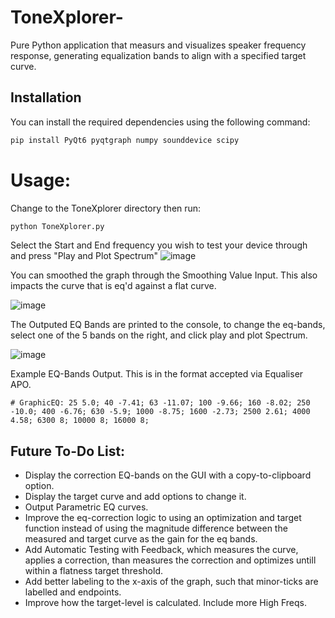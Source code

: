 # ToneXplorer-
 Pure Python application that measurs and visualizes speaker frequency response, generating equalization bands to align with a specified target curve.

## Installation

You can install the required dependencies using the following command:

```bash
pip install PyQt6 pyqtgraph numpy sounddevice scipy
```


# Usage:
Change to the ToneXplorer directory then run:
```bash
python ToneXplorer.py
```

Select the Start and End frequency you wish to test your device through and press "Play and Plot Spectrum"
![image](https://github.com/TheTheoM/ToneXplorer-/assets/103237702/12671b71-165c-4b33-ad13-6ee7350faa57)

You can smoothed the graph through the Smoothing Value Input. This also impacts the curve that is eq'd against a flat curve.

![image](https://github.com/TheTheoM/ToneXplorer-/assets/103237702/4d5dd1c4-b926-4959-a8e2-f22f157a12ee)


The Outputed EQ Bands are printed to the console, to change the eq-bands, select one of the 5 bands on the right, and click play and plot Spectrum.

![image](https://github.com/TheTheoM/ToneXplorer-/assets/103237702/9ff691e0-597b-4f7f-a3e9-cb3033825c37)

Example EQ-Bands Output. This is in the format accepted via Equaliser APO.
```
# GraphicEQ: 25 5.0; 40 -7.41; 63 -11.07; 100 -9.66; 160 -8.02; 250 -10.0; 400 -6.76; 630 -5.9; 1000 -8.75; 1600 -2.73; 2500 2.61; 4000 4.58; 6300 8; 10000 8; 16000 8;
```

## Future To-Do List:
   - Display the correction EQ-bands on the GUI with a copy-to-clipboard option.
   - Display the target curve and add options to change it.
   - Output Parametric EQ curves.
   - Improve the eq-correction logic to using an optimization and target function instead of using the magnitude difference between the measured and target curve as the gain for the eq bands.
   - Add Automatic Testing with Feedback, which measures the curve, applies a correction, than measures the correction and optimizes untill within a flatness target threshold.
   - Add better labeling to the x-axis of the graph, such that minor-ticks are labelled and endpoints.
   - Improve how the target-level is calculated. Include more High Freqs.
